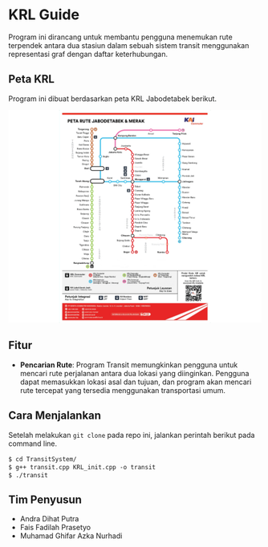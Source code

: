 # KRL Guide
Program ini dirancang untuk membantu pengguna menemukan rute terpendek antara dua stasiun dalam sebuah sistem transit menggunakan representasi graf dengan daftar keterhubungan.

## Peta KRL
Program ini dibuat berdasarkan peta KRL Jabodetabek berikut. 

![Peta KRL Jabodetabek](/images/peta_krl.png)

## Fitur
- **Pencarian Rute**: Program Transit memungkinkan pengguna untuk mencari rute perjalanan antara dua lokasi yang diinginkan. Pengguna dapat memasukkan lokasi asal dan tujuan, dan program akan mencari rute tercepat yang tersedia menggunakan transportasi umum.

## Cara Menjalankan
Setelah melakukan `git clone` pada repo ini, jalankan perintah berikut pada command line.
```
$ cd TransitSystem/
$ g++ transit.cpp KRL_init.cpp -o transit
$ ./transit
```

## Tim Penyusun
- Andra Dihat Putra
- Fais Fadilah Prasetyo
- Muhamad Ghifar Azka Nurhadi